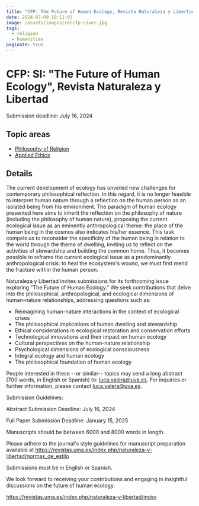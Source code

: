 ```yaml
---
title: "CFP: The Future of Human Ecology, Revista Naturaleza y Libertad"
date: 2024-07-09 10:11:03
image: /assets/images/relcfp-cover.jpg
tags:
  - religion
  - humanities
paginate: true   
---
```


CFP: SI: "The Future of Human Ecology", Revista Naturaleza y Libertad
=====================================================================

Submission deadline: July 16, 2024

Topic areas
-----------

-   [Philosophy of Religion](https://philevents.org/search/topic/575)
-   [Applied Ethics](https://philevents.org/search/topic/608)

Details
-------

The current development of ecology has unveiled new challenges for contemporary philosophical reflection. In this regard, it is no longer feasible to interpret human nature through a reflection on the human person as an isolated being from his environment. The paradigm of human ecology presented here aims to inherit the reflection on the philosophy of nature (including the philosophy of human nature), proposing the current ecological issue as an eminently anthropological theme: the place of the human being in the cosmos also indicates his/her essence. This task compels us to reconsider the specificity of the human being in relation to the world through the theme of dwelling, inviting us to reflect on the activities of stewardship and building the common home. Thus, it becomes possible to reframe the current ecological issue as a predominantly anthropological crisis: to heal the ecosystem's wound, we must first mend the fracture within the human person.

Naturaleza y Libertad invites submissions for its forthcoming issue exploring "The Future of Human Ecology." We seek contributions that delve into the philosophical, anthropological, and ecological dimensions of human-nature relationships, addressing questions such as:

-   Reimagining human-nature interactions in the context of ecological crises
-   The philosophical implications of human dwelling and stewardship
-   Ethical considerations in ecological restoration and conservation efforts
-   Technological innovations and their impact on human ecology
-   Cultural perspectives on the human-nature relationship
-   Psychological dimensions of ecological consciousness
-   Integral ecology and human ecology
-   The philosophical foundation of human ecology

People interested in these --or similar-- topics may send a long abstract (700 words, in English or Spanish) to: luca.valera@uva.es. For inquiries or further information, please contact luca.valera@uva.es.

Submission Guidelines:

Abstract Submission Deadline: July 16, 2024

Full Paper Submission Deadline: January 15, 2025

Manuscripts should be between 6000 and 8000 words in length.

Please adhere to the journal's style guidelines for manuscript preparation available at https://revistas.uma.es/index.php/naturaleza-y-libertad/normas_de_estilo

Submissions must be in English or Spanish.

We look forward to receiving your contributions and engaging in insightful discussions on the future of human ecology.

<https://revistas.uma.es/index.php/naturaleza-y-libertad/index>